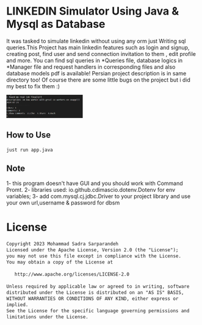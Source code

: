 # LINKEDIN Simulator Using Java & Mysql as Database

It was tasked to simulate linkedin without using any orm just Writing sql queries.This Project has main linkedin features such as
login and signup, creating post, find user and send connection invitation to them , edit profile and more. 
You can find sql queries in *Queries file, database logics in *Manager file and request handlers in corresponding files and also database models pdf is available!
Persian project description is in same directory too!
Of course there are some little bugs on the project but i did my best to fix them :)

<img src = "./demo/8.PNG" width = "200">



## How to Use

```
just run app.java
```


## Note
1- this program doesn't have GUI and you should work with Command Promt.
2- libraries used: io.github.cdimascio.dotenv.Dotenv for env variables;
3- add com.mysql.cj.jdbc.Driver to your project library and use your own url,username & password for dbsm

License
=======

    Copyright 2023 Mohammad Sadra Sarparandeh
    Licensed under the Apache License, Version 2.0 (the "License");
    you may not use this file except in compliance with the License.
    You may obtain a copy of the License at

       http://www.apache.org/licenses/LICENSE-2.0

    Unless required by applicable law or agreed to in writing, software
    distributed under the License is distributed on an "AS IS" BASIS,
    WITHOUT WARRANTIES OR CONDITIONS OF ANY KIND, either express or implied.
    See the License for the specific language governing permissions and
    limitations under the License.